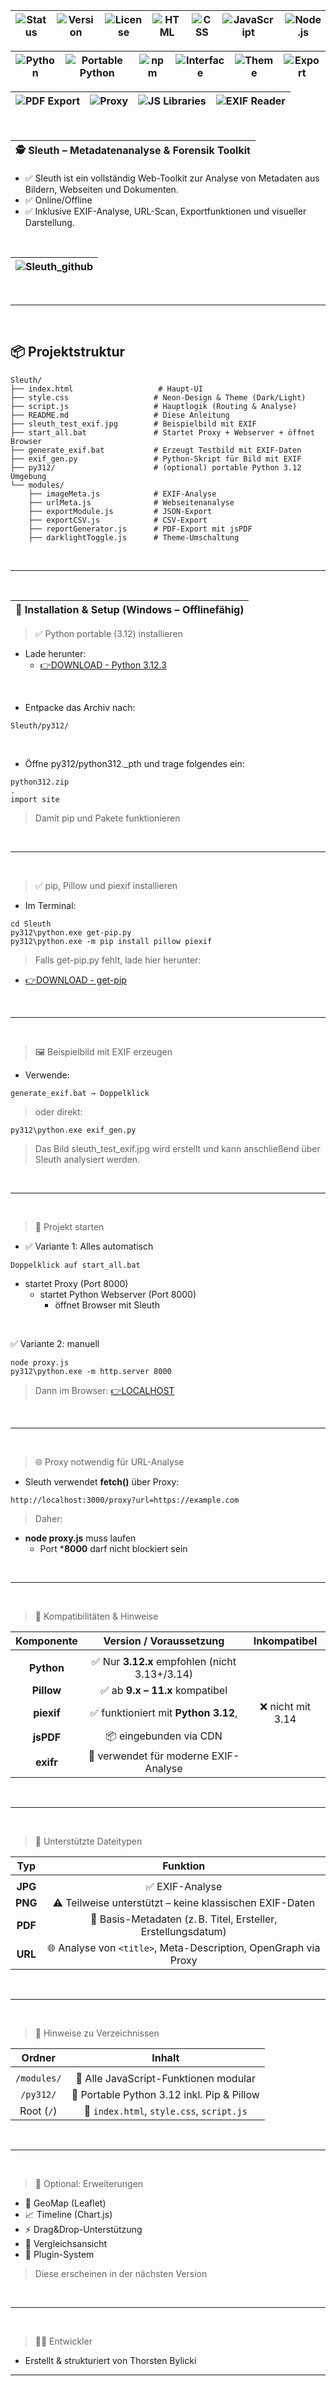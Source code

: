 | ![Status](https://img.shields.io/badge/status-stable-brightgreen?style=flat-square)| ![Version](https://img.shields.io/badge/version-1.0.0-blue?style=flat-square)| ![License](https://img.shields.io/badge/license-private-important?style=flat-square) | ![HTML](https://img.shields.io/badge/html-5-E34F26?style=flat-square&logo=html5&logoColor=white) |![CSS](https://img.shields.io/badge/css-3-1572B6?style=flat-square&logo=css3&logoColor=white) |![JavaScript](https://img.shields.io/badge/javascript-ES6+-F7DF1E?style=flat-square&logo=javascript&logoColor=black)|![Node.js](https://img.shields.io/badge/node.js-18.x-339933?style=flat-square&logo=nodedotjs&logoColor=white) |
|---|---|---|---|---|---|---|

| ![Python](https://img.shields.io/badge/python-3.12-3776AB?style=flat-square&logo=python&logoColor=white) | ![Portable Python](https://img.shields.io/badge/portable%20python-enabled-informational?style=flat-square) | ![npm](https://img.shields.io/badge/npm-enabled-CB3837?style=flat-square&logo=npm) |![Interface](https://img.shields.io/badge/interface-html%2Fjs-lightgrey?style=flat-square)|![Theme](https://img.shields.io/badge/theme-dark%2Flight%20%2B%20neon-9c27b0?style=flat-square)|![Export](https://img.shields.io/badge/export-JSON%2FCSV%2FPDF-yellow?style=flat-square)|
|---|---|---|---|---|---|

|![PDF Export](https://img.shields.io/badge/pdf-jsPDF-green?style=flat-square)|![Proxy](https://img.shields.io/badge/proxy-required-orange?style=flat-square)|![JS Libraries](https://img.shields.io/badge/libs-exifr%2Fjspdf%2Fchart.js-blueviolet?style=flat-square)|![EXIF Reader](https://img.shields.io/badge/EXIF-powered%20by%20exifr-informational?style=flat-square)|
|---|---|---|---|

<br>

|🕵️ Sleuth – Metadatenanalyse & Forensik Toolkit|
|---|

- ✅ Sleuth ist ein vollständig Web-Toolkit zur Analyse von Metadaten aus Bildern, Webseiten und Dokumenten.
- ✅ Online/Offline
- ✅ Inklusive EXIF-Analyse, URL-Scan, Exportfunktionen und visueller Darstellung.

<br>

|![Sleuth_github](https://github.com/user-attachments/assets/f254d3ac-d95b-44ca-9af2-f33296be40b7)|
|---|

<br>

---

<br>

## 📦 Projektstruktur

```yarn
Sleuth/
├── index.html                   # Haupt-UI
├── style.css                   # Neon-Design & Theme (Dark/Light)
├── script.js                   # Hauptlogik (Routing & Analyse)
├── README.md                   # Diese Anleitung
├── sleuth_test_exif.jpg        # Beispielbild mit EXIF
├── start_all.bat               # Startet Proxy + Webserver + öffnet Browser
├── generate_exif.bat           # Erzeugt Testbild mit EXIF-Daten
├── exif_gen.py                 # Python-Skript für Bild mit EXIF
├── py312/                      # (optional) portable Python 3.12 Umgebung
└── modules/
    ├── imageMeta.js            # EXIF-Analyse
    ├── urlMeta.js              # Webseitenanalyse
    ├── exportModule.js         # JSON-Export
    ├── exportCSV.js            # CSV-Export
    ├── reportGenerator.js      # PDF-Export mit jsPDF
    ├── darklightToggle.js      # Theme-Umschaltung
```

<br>

---

<br>

|🚀 Installation & Setup (Windows – Offlinefähig)|
|---|

> ✅ Python portable (3.12) installieren
  - Lade herunter:
    - [👉DOWNLOAD - Python 3.12.3]( https://www.python.org/ftp/python/3.12.3/python-3.12.3-embed-amd64.zip)

<br>
   
- Entpacke das Archiv nach:

```yarn
Sleuth/py312/
```

<br>

- Öffne py312/python312._pth und trage folgendes ein:

```yarn
python312.zip
.
import site
```

> Damit pip und Pakete funktionieren

<br>

---

<br>

>✅ pip, Pillow und piexif installieren
- Im Terminal:

```yarn
cd Sleuth
py312\python.exe get-pip.py
py312\python.exe -m pip install pillow piexif
```

> Falls get-pip.py fehlt, lade hier herunter:
  - [👉DOWNLOAD - get-pip](https://bootstrap.pypa.io/get-pip.py)

<br>

---

<br>

>🖼️ Beispielbild mit EXIF erzeugen
 - Verwende:

```yarn
generate_exif.bat → Doppelklick
```

> oder direkt:

```yarn
py312\python.exe exif_gen.py
```

> Das Bild sleuth_test_exif.jpg wird erstellt und kann anschließend über Sleuth analysiert werden.

<br>

---

<br>

> 🧪 Projekt starten
  - ✅ Variante 1: Alles automatisch

```yarn
Doppelklick auf start_all.bat
```

- startet Proxy (Port 8000)
  - startet Python Webserver (Port 8000)
    - öffnet Browser mit Sleuth
   
<br>

✅ Variante 2: manuell

```yarn
node proxy.js
py312\python.exe -m http.server 8000
```

> Dann im Browser:
  [👉LOCALHOST](http://localhost:8000)

<br>

---

<br>

>🌐 Proxy notwendig für URL-Analyse
  - Sleuth verwendet **fetch()** über Proxy:

```yarn
http://localhost:3000/proxy?url=https://example.com
```

> Daher:
  - **node proxy.js** muss laufen
    - Port ***8000** darf nicht blockiert sein

<br>

---

<br>

> 🧠 Kompatibilitäten & Hinweise

| Komponente |             Version / Voraussetzung           |                 Inkompatibel                    |
|    :---:   |                   :---:                        |                   :---:                        |
|            |                                                |                                                |
| **Python** | ✅ Nur **3.12.x** empfohlen (nicht 3.13+/3.14) |                                              |
| **Pillow** | ✅ ab **9.x – 11.x** kompatibel                |                                              |
| **piexif** | ✅ funktioniert mit **Python 3.12**,           |            ❌ nicht mit 3.14                 |
| **jsPDF**  | 📦 eingebunden via CDN                         |
| **exifr**  | 🚀 verwendet für moderne EXIF-Analyse          |

<br>

---

<br>

> 🧪 Unterstützte Dateitypen

| Typ   | Funktion                                                           |
|    :---:   |                   :---:                                      |
|            |                                                              |
| **JPG**  | ✅ EXIF-Analyse                                                |
| **PNG**  | ⚠️ Teilweise unterstützt – keine klassischen EXIF-Daten        |
| **PDF**  | 📝 Basis-Metadaten (z. B. Titel, Ersteller, Erstellungsdatum)  |
| **URL**  | 🌐 Analyse von `<title>`, Meta-Description, OpenGraph via Proxy |

<br>

---

<br>

> 📁 Hinweise zu Verzeichnissen

| Ordner     |                  Inhalt                     |
|    :---:   |                   :---:                      |
|            |                                              |
| `/modules/` | 🔧 Alle JavaScript-Funktionen modular       |
| `/py312/`   | 🐍 Portable Python 3.12 inkl. Pip & Pillow  |
| Root (`/`)  | 📄 `index.html`, `style.css`, `script.js`   |

<br>

---

<br>

> 🧩 Optional: Erweiterungen
- 📍 GeoMap (Leaflet)
- 📈 Timeline (Chart.js)
- ⚡ Drag&Drop-Unterstützung
- 🧪 Vergleichsansicht
- 🔌 Plugin-System

> Diese erscheinen in der nächsten Version

<br>

---

<br>

> 👨‍💻 Entwickler
  - Erstellt & strukturiert von Thorsten Bylicki

---
